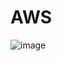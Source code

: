 # AWS

![image](https://github.com/Kevinwmiguel/CV/assets/59360014/b3bbffb4-90d5-48c2-9591-b9128e561c7f)
